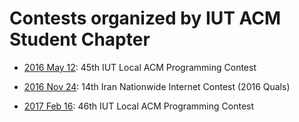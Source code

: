 # Contests organized by IUT ACM Student Chapter

* [2016 May 12](2016-may-12): 45th IUT Local ACM Programming Contest

* [2016 Nov 24](2016-nov-24): 14th Iran Nationwide Internet Contest (2016 Quals)

* [2017 Feb 16](2017-feb-16): 46th IUT Local ACM Programming Contest
